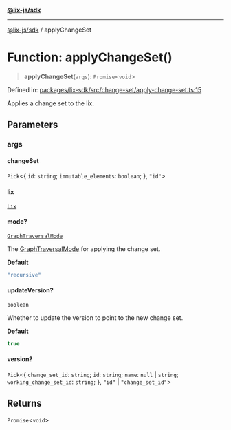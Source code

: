 [**@lix-js/sdk**](../README.md)

***

[@lix-js/sdk](../README.md) / applyChangeSet

# Function: applyChangeSet()

> **applyChangeSet**(`args`): `Promise`\<`void`\>

Defined in: [packages/lix-sdk/src/change-set/apply-change-set.ts:15](https://github.com/pzerelles/opral/blob/e1a1649dcf42f139cb42fdb0f4eb674e7e5863f4/packages/lix-sdk/src/change-set/apply-change-set.ts#L15)

Applies a change set to the lix.

## Parameters

### args

#### changeSet

`Pick`\<\{ `id`: `string`; `immutable_elements`: `boolean`; \}, `"id"`\>

#### lix

[`Lix`](../type-aliases/Lix.md)

#### mode?

[`GraphTraversalMode`](../type-aliases/GraphTraversalMode.md)

The [GraphTraversalMode](../type-aliases/GraphTraversalMode.md) for applying the change set.

**Default**

```ts
"recursive"
```

#### updateVersion?

`boolean`

Whether to update the version to point to the new change set.

**Default**

```ts
true
```

#### version?

`Pick`\<\{ `change_set_id`: `string`; `id`: `string`; `name`: `null` \| `string`; `working_change_set_id`: `string`; \}, `"id"` \| `"change_set_id"`\>

## Returns

`Promise`\<`void`\>
